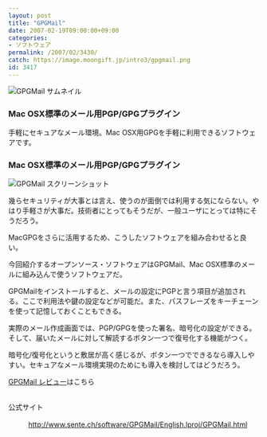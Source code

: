 ```yaml
---
layout: post
title: "GPGMail"
date: 2007-02-19T09:00:00+09:00
categories:
- ソフトウェア
permalink: /2007/02/3430/
catch: https://image.moongift.jp/intro3/gpgmail.png
id: 3417
---
```

 ![GPGMail サムネイル](https://image.moongift.jp/intro3/gpgmail.t.png "GPGMail サムネイル")
  

### Mac OSX標準のメール用PGP/GPGプラグイン
  
手軽にセキュアなメール環境。Mac OSX用GPGを手軽に利用できるソフトウェアです。   
<!--more-->  

### Mac OSX標準のメール用PGP/GPGプラグイン
  

![GPGMail スクリーンショット](https://image.moongift.jp/intro3/gpgmail.png "GPGMail スクリーンショット")

  

幾らセキュリティが大事とは言え、使うのが面倒では利用する気にならない。やはり手軽さが大事だ。技術者にとってもそうだが、一般ユーザにとっては特にそうだろう。

  

MacGPGをさらに活用するため、こうしたソフトウェアを組み合わせると良い。

  

今回紹介するオープンソース・ソフトウェアはGPGMail、Mac OSX標準のメールに組み込んで使うソフトウェアだ。

  

GPGMailをインストールすると、メールの設定にPGPと言う項目が追加される。ここで利用法や鍵の設定などが可能だ。また、パスフレーズをキーチェーンを使って記憶しておくこともできる。

  

実際のメール作成画面では、PGP/GPGを使った署名、暗号化の設定ができる。そして、届いたメールに対して解読するボタン一つで復号化する機能がつく。

  

暗号化/復号化というと敷居が高く感じるが、ボタン一つでできるなら導入しやすい。セキュアなメール環境実現のためにも導入を検討してはどうだろう。

  

[GPGMail レビュー](http://oss.moongift.jp/review/i-3436.html)はこちら

  
<dl>
<br><dt>公式サイト</dt><br><dd><a href="http://www.sente.ch/software/GPGMail/English.lproj/GPGMail.html" target="_blank">http://www.sente.ch/software/GPGMail/English.lproj/GPGMail.html</a></dd><br>
</dl>